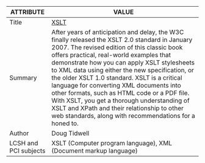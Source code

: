 | **ATTRIBUTE** | **VALUE** |
|---|---|
| Title | [XSLT](https://alliance-primo.hosted.exlibrisgroup.com/permalink/f/l9c4fq/CP71290590460001451) |
| Summary | After years of anticipation and delay, the W3C finally released the XSLT 2.0 standard in January 2007. The revised edition of this classic book offers practical, real-world examples that demonstrate how you can apply XSLT stylesheets to XML data using either the new specification, or the older XSLT 1.0 standard. XSLT is a critical language for converting XML documents into other formats, such as HTML code or a PDF file. With XSLT, you get a thorough understanding of XSLT and XPath and their relationship to other web standards, along with recommendations for a honed to. |
| Author | Doug Tidwell |
| LCSH and PCI subjects | XSLT (Computer program language), XML (Document markup language) |

